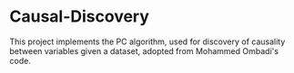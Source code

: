 # Causal-Discovery
This project implements the PC algorithm, used for discovery of causality between variables given a dataset, adopted from Mohammed Ombadi's code.

